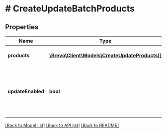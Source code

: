 # # CreateUpdateBatchProducts

## Properties

Name | Type | Description | Notes
------------ | ------------- | ------------- | -------------
**products** | [**\Brevo\Client\Models\CreateUpdateProducts[]**](CreateUpdateProducts.md) | array of products objects |
**updateEnabled** | **bool** | Facilitate to update the existing categories in the same request (updateEnabled &#x3D; true) | [optional]

[[Back to Model list]](../../README.md#models) [[Back to API list]](../../README.md#endpoints) [[Back to README]](../../README.md)
